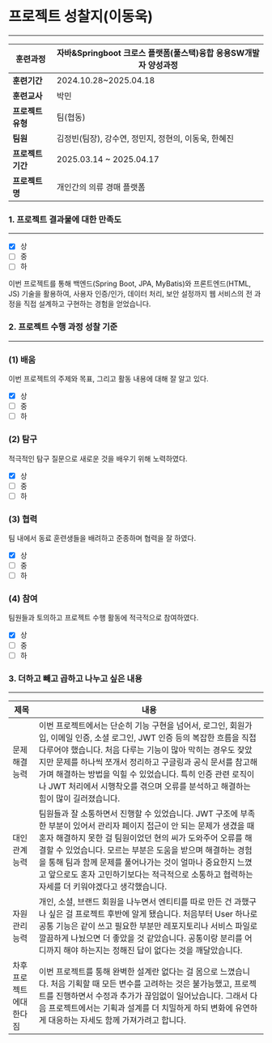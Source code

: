 # 프로젝트 성찰지(이동욱)

---

| **훈련과정** | 자바&Springboot 크로스 플랫폼(풀스택)융합 응용SW개발자 양성과정 |
| --- | --- |
| **훈련기간** | 2024.10.28~2025.04.18 |
| **훈련교사** | 박민 |
| **프로젝트 유형** | 팀(협동) |
| **팀원** | 김정빈(팀장), 강수연, 정민지, 정현의, 이동욱, 한혜진 |
| **프로젝트 기간** | 2025.03.14 ~ 2025.04.17 |
| **프로젝트명** | 개인간의 의류 경매 플랫폼 |

### 1. 프로젝트 결과물에 대한 만족도

---

- [x]  상
- [ ]  중
- [ ]  하

이번 프로젝트를 통해 백엔드(Spring Boot, JPA, MyBatis)와 프론트엔드(HTML, JS) 기술을 활용하여,
사용자 인증/인가, 데이터 처리, 보안 설정까지 웹 서비스의 전 과정을 직접 설계하고 구현하는 경험을 얻었습니다.

</aside>

### 2. 프로젝트 수행 과정 성찰 기준

---

### (1) 배움

이번 프로젝트의 주제와 목표, 그리고 활동 내용에 대해 잘 알고 있다.

- [x]  상
- [ ]  중
- [ ]  하

### (2) 탐구

적극적인 탐구 질문으로 새로운 것을 배우기 위해 노력하였다.

- [x]  상
- [ ]  중
- [ ]  하

### (3) 협력

팀 내에서 동료 훈련생들을 배려하고 준종하며 협력을 잘 하였다.

- [x]  상
- [ ]  중
- [ ]  하

### (4) 참여

팀원들과 토의하고 프로젝트 수행 활동에 적극적으로 참여하였다.

- [x]  상
- [ ]  중
- [ ]  하

### 3. 더하고 빼고 곱하고 나누고 싶은 내용

---

| 제목 | 내용 |
| --- | --- |
| 문제해결능력 |	이번 프로젝트에서는 단순히 기능 구현을 넘어서, 로그인, 회원가입, 이메일 인증, 소셜 로그인, JWT 인증 등의 복잡한 흐름을 직접 다루어야 했습니다. 처음 다루는 기능이 많아 막히는 경우도 잦았지만 문제를 하나씩 쪼개서 정리하고 구글링과 공식 문서를 참고해가며 해결하는 방법을 익힐 수 있었습니다. 특히 인증 관련 로직이나 JWT 처리에서 시행착오를 겪으며 오류를 분석하고 해결하는 힘이 많이 길러졌습니다. |
| 대인관계능력 | 팀원들과 잘 소통하면서 진행할 수 있었습니다. JWT 구조에 부족한 부분이 있어서 관리자 페이지 접근이 안 되는 문제가 생겼을 때 혼자 해결하지 못한 걸 팀원이었던 현의 씨가 도와주어 오류를 해결할 수 있었습니다. 모르는 부분은 도움을 받으며 해결하는 경험을 통해 팀과 함께 문제를 풀어나가는 것이 얼마나 중요한지 느꼈고 앞으로도 혼자 고민하기보다는 적극적으로 소통하고 협력하는 자세를 더 키워야겠다고 생각했습니다. |
| 자원관리능력 | 개인, 소셜, 브랜드 회원을 나누면서 엔티티를 따로 만든 건 과했구나 싶은 걸 프로젝트 후반에 알게 됐습니다. 처음부터 User 하나로 공통 기능은 같이 쓰고 필요한 부분만 레포지토리나 서비스 파일로 깔끔하게 나눴으면 더 좋았을 것 같았습니다. 공통이랑 분리를 어디까지 해야 하는지는 정해진 답이 없다는 것을 깨달았습니다. |
| 차후프로젝트에대한다짐 | 이번 프로젝트를 통해 완벽한 설계란 없다는 걸 몸으로 느꼈습니다. 처음 기획할 때 모든 변수를 고려하는 것은 불가능했고, 프로젝트를 진행하면서 수정과 추가가 끊임없이 일어났습니다. 그래서 다음 프로젝트에서는 기획과 설계를 더 치밀하게 하되 변화에 유연하게 대응하는 자세도 함께 가져가려고 합니다. |

